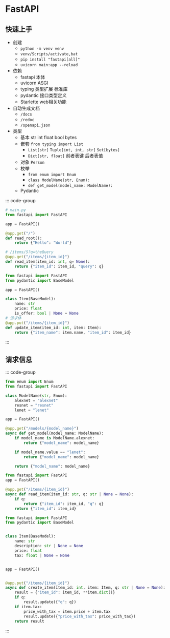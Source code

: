 # FastAPI

## 快速上手

- 创建
  - `python -m venv venv`
  - `venv/Scripts/activate,bat`
  - `pip install "fastapi[all]"`
  - `uvicorn main:app --reload`
- 依赖
  - fastapi 本体
  - uvicorn ASGI
  - typing 类型扩展 标准库
  - pydantic 接口类型定义
  - Starlette web相关功能
- 自动生成文档
  - `/docs`
  - `/redoc`
  - `/openapi.json`
- 类型
  - 基本 str int float bool bytes
  - 嵌套 `from typing import List`
    - `List[str]` `Tuple[int, int, str]` `Set[bytes]`
    - `Dict[str, float]` 前者表键 后者表值
  - 对象 `Person`
  - 枚举
    - `from enum import Enum`
    - `class ModelName(str, Enum):`
    - `def get_model(model_name: ModelName):`
  - Pydantic

::: code-group
```py [get]
# main.py
from fastapi import FastAPI

app = FastAPI()

@app.get("/")
def read_root():
    return {"Hello": "World"}

# /items/5?q=theQuery
@app.get("/items/{item_id}")
def read_item(item_id: int, q= None):
    return {"item_id": item_id, "query": q}
```
```py [post]
from fastapi import FastAPI
from pydantic import BaseModel

app = FastAPI()

class Item(BaseModel):
    name: str
    price: float
    is_offer: bool | None = None
# 请求体
@app.put("/items/{item_id}")
def update_item(item_id: int, item: Item):
    return {"item_name": item.name, "item_id": item_id}
```
:::

## 请求信息

::: code-group
```py [路径参数]
from enum import Enum
from fastapi import FastAPI

class ModelName(str, Enum):
    alexnet = "alexnet"
    resnet = "resnet"
    lenet = "lenet"

app = FastAPI()

@app.get("/models/{model_name}")
async def get_model(model_name: ModelName):
    if model_name is ModelName.alexnet:
        return {"model_name": model_name}

    if model_name.value == "lenet":
        return {"model_name": model_name}

    return {"model_name": model_name}
```
```py [查询参数]
from fastapi import FastAPI
app = FastAPI()

@app.get("/items/{item_id}")
async def read_item(item_id: str, q: str | None = None):
    if q:
        return {"item_id": item_id, "q": q}
    return {"item_id": item_id}
```
```py [请求体]
from fastapi import FastAPI
from pydantic import BaseModel


class Item(BaseModel):
    name: str
    description: str | None = None
    price: float
    tax: float | None = None


app = FastAPI()


@app.put("/items/{item_id}")
async def create_item(item_id: int, item: Item, q: str | None = None):
    result = {"item_id": item_id, **item.dict()}
    if q:
        result.update({"q": q})
    if item.tax:
        price_with_tax = item.price + item.tax
        result.update({"price_with_tax": price_with_tax})
    return result
```
:::



